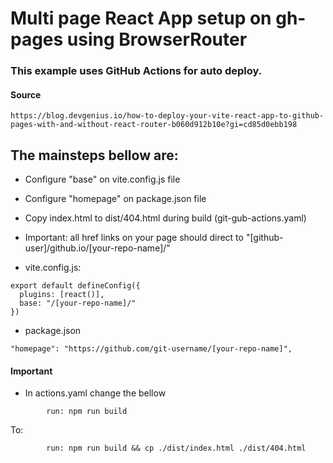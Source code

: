 # Multi page React App setup on gh-pages using BrowserRouter


### This example uses GitHub Actions for auto deploy.

#### Source
```href
https://blog.devgenius.io/how-to-deploy-your-vite-react-app-to-github-pages-with-and-without-react-router-b060d912b10e?gi=cd85d0ebb198
```

## The mainsteps bellow are:

* Configure "base" on vite.config.js file
* Configure "homepage" on package.json file
* Copy index.html to dist/404.html during build (git-gub-actions.yaml)

* Important: all href links on your page should direct to "[github-user]/github.io/[your-repo-name]/"




* vite.config.js:
```code:
export default defineConfig({
  plugins: [react()],
  base: "/[your-repo-name]/"
})
```
* package.json

```code:
"homepage": "https://github.com/git-username/[your-repo-name]",
```


#### Important 

* In actions.yaml change the bellow

```code:
        run: npm run build
```

To:

```code:
        run: npm run build && cp ./dist/index.html ./dist/404.html
```
